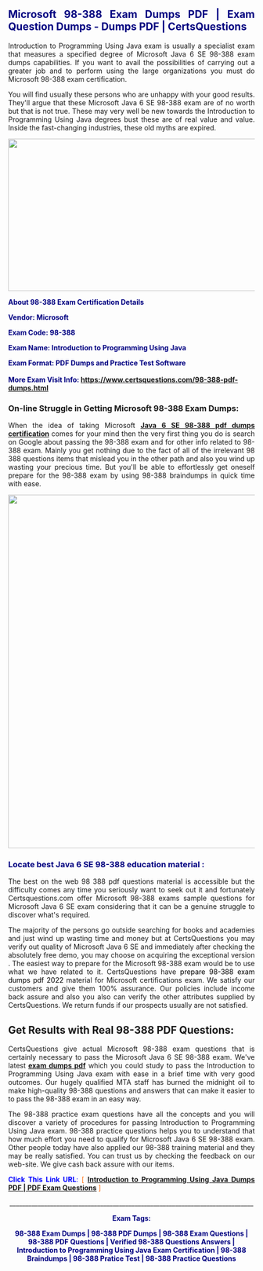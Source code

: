 <h2 style="text-align: justify;"><span style="color: #000080;">Microsoft 98-388 Exam Dumps PDF | Exam Question Dumps - Dumps PDF | CertsQuestions</span></h2>
<p style="text-align: justify;">Introduction to Programming Using Java exam is usually a specialist exam that measures a specified degree of Microsoft Java 6 SE 98-388 exam dumps capabilities. If you want to avail the possibilities of carrying out a greater job and to perform using the large organizations you must do Microsoft 98-388 exam certification.</p>
<p style="text-align: justify;">You will find usually these persons who are unhappy with your good results. They'll argue that these Microsoft Java 6 SE 98-388 exam are of no worth but that is not true. These may very well be new towards the Introduction to Programming Using Java degrees bust these are of real value and value. Inside the fast-changing industries, these old myths are expired.</p>
<p><img style="display: block; margin-left: auto; margin-right: auto;" src="https://i.imgur.com/eaP4ae9.png" width="840" height="310" /></p>
<p><span style="color: #000080;"><strong>About 98-388 Exam Certification Details</strong></span></p>
<p><span style="color: #000080;"><strong>Vendor: Microsoft<br /></strong></span></p>
<p><span style="color: #000080;"><strong>Exam Code: 98-388</strong></span></p>
<p><span style="color: #000080;"><strong>Exam Name: Introduction to Programming Using Java</strong></span></p>
<p><span style="color: #000080;"><strong>Exam Format: PDF Dumps and Practice Test Software<br /><br />More Exam Visit Info: <span style="color: #ff6600;"><a href="https://www.certsquestions.com/98-388-pdf-dumps.html">https://www.certsquestions.com/98-388-pdf-dumps.html</a></span></strong></span></p>
<h3>On-line Struggle in Getting Microsoft 98-388 Exam Dumps:</h3>
<p style="text-align: justify;">When the idea of taking Microsoft <a href="https://www.certsquestions.com/98-388-pdf-dumps.html"><strong>Java 6 SE 98-388 pdf dumps certification</strong></a> comes for your mind then the very first thing you do is search on Google about passing the 98-388 exam and for other info related to 98-388 exam. Mainly you get nothing due to the fact of all of the irrelevant 98 388 questions items that mislead you in the other path and also you wind up wasting your precious time. But you'll be able to effortlessly get oneself prepare for the 98-388 exam by using 98-388 braindumps in quick time with ease.</p>
<p><a href="https://www.certsquestions.com/98-388-pdf-dumps.html"><img style="display: block; margin-left: auto; margin-right: auto;" src="https://i.imgur.com/pxhoKQ2.png" width="720" /></a></p>
<h3><span style="color: #000080;">Locate best Java 6 SE 98-388 education material :</span></h3>
<p style="text-align: justify;">The best on the web 98 388 pdf questions material is accessible but the difficulty comes any time you seriously want to seek out it and fortunately Certsquestions.com offer Microsoft 98-388 exams sample questions for Microsoft Java 6 SE exam considering that it can be a genuine struggle to discover what's required.</p>
<p style="text-align: justify;">The majority of the persons go outside searching for books and academies and just wind up wasting time and money but at CertsQuestions you may verify out quality of Microsoft Java 6 SE and immediately after checking the absolutely free demo, you may choose on acquiring the exceptional version . The easiest way to prepare for the Microsoft 98-388 exam would be to use what we have related to it. CertsQuestions have <span style="color: #000000;">prepare 98-388 exam dumps pdf 2022</span> material for Microsoft certifications exam. We satisfy our customers and give them 100% assurance. Our policies include income back assure and also you also can verify the other attributes supplied by CertsQuestions. We return funds if our prospects usually are not satisfied.</p>
<h2>Get Results with Real 98-388 PDF Questions:</h2>
<p style="text-align: justify;">CertsQuestions give actual Microsoft 98-388 exam questions that is certainly necessary to pass the Microsoft Java 6 SE 98-388 exam. We've latest<strong>&nbsp;<a href="https://www.certsquestions.com/">exam dumps pdf</a></strong>&nbsp;which you could study to pass the Introduction to Programming Using Java exam with ease in a brief time with very good outcomes. Our hugely qualified MTA staff has burned the midnight oil to make high-quality 98-388 questions and answers that can make it easier to to pass the 98-388 exam in an easy way.</p>
<p style="text-align: justify;">The 98-388 practice exam questions have all the concepts and you will discover a variety of procedures for passing Introduction to Programming Using Java exam. 98-388 practice questions helps you to understand that how much effort you need to qualify for Microsoft Java 6 SE 98-388 exam. Other people today have also applied our 98-388 training material and they may be really satisfied. You can trust us by checking the feedback on our web-site. We give cash back assure with our items.</p>
<p style="text-align: justify;"><span style="color: #0000ff;"><strong>Click This Link URL</strong>:</span> <span style="color: #ff6600;">[ <strong><a href="https://www.certsquestions.com/mta-certification.html">Introduction to Programming Using Java Dumps PDF | PDF Exam Questions</a></strong> ]</span></p>
<p style="text-align: center;">______________________________________________________________________________</p>
<p style="text-align: center;"><span style="color: #000080;"><strong>Exam Tags:</strong></span></p>
<p style="text-align: center;"><span style="color: #000080;"><strong>98-388 Exam Dumps | 98-388 PDF Dumps | 98-388 Exam Questions | 98-388 PDF Questions | Verified 98-388 Questions Answers | Introduction to Programming Using Java Exam Certification | 98-388 Braindumps | 98-388 Pratice Test | 98-388 Practice Questions</strong></span></p>
